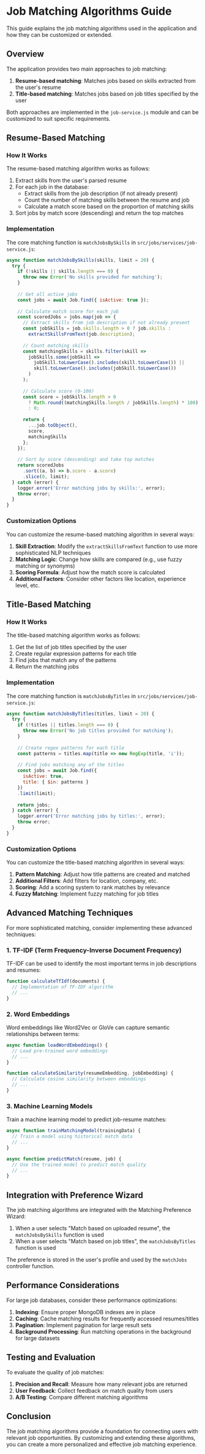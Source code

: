 # Job Matching Algorithms Guide

This guide explains the job matching algorithms used in the application and how they can be customized or extended.

## Overview

The application provides two main approaches to job matching:

1. **Resume-based matching**: Matches jobs based on skills extracted from the user's resume
2. **Title-based matching**: Matches jobs based on job titles specified by the user

Both approaches are implemented in the `job-service.js` module and can be customized to suit specific requirements.

## Resume-Based Matching

### How It Works

The resume-based matching algorithm works as follows:

1. Extract skills from the user's parsed resume
2. For each job in the database:
   - Extract skills from the job description (if not already present)
   - Count the number of matching skills between the resume and job
   - Calculate a match score based on the proportion of matching skills
3. Sort jobs by match score (descending) and return the top matches

### Implementation

The core matching function is `matchJobsBySkills` in `src/jobs/services/job-service.js`:

```javascript
async function matchJobsBySkills(skills, limit = 20) {
  try {
    if (!skills || skills.length === 0) {
      throw new Error('No skills provided for matching');
    }
    
    // Get all active jobs
    const jobs = await Job.find({ isActive: true });
    
    // Calculate match score for each job
    const scoredJobs = jobs.map(job => {
      // Extract skills from job description if not already present
      const jobSkills = job.skills.length > 0 ? job.skills : 
        extractSkillsFromText(job.description);
      
      // Count matching skills
      const matchingSkills = skills.filter(skill => 
        jobSkills.some(jobSkill => 
          jobSkill.toLowerCase().includes(skill.toLowerCase()) || 
          skill.toLowerCase().includes(jobSkill.toLowerCase())
        )
      );
      
      // Calculate score (0-100)
      const score = jobSkills.length > 0 
        ? Math.round((matchingSkills.length / jobSkills.length) * 100)
        : 0;
      
      return {
        ...job.toObject(),
        score,
        matchingSkills
      };
    });
    
    // Sort by score (descending) and take top matches
    return scoredJobs
      .sort((a, b) => b.score - a.score)
      .slice(0, limit);
  } catch (error) {
    logger.error('Error matching jobs by skills:', error);
    throw error;
  }
}
```

### Customization Options

You can customize the resume-based matching algorithm in several ways:

1. **Skill Extraction**: Modify the `extractSkillsFromText` function to use more sophisticated NLP techniques
2. **Matching Logic**: Change how skills are compared (e.g., use fuzzy matching or synonyms)
3. **Scoring Formula**: Adjust how the match score is calculated
4. **Additional Factors**: Consider other factors like location, experience level, etc.

## Title-Based Matching

### How It Works

The title-based matching algorithm works as follows:

1. Get the list of job titles specified by the user
2. Create regular expression patterns for each title
3. Find jobs that match any of the patterns
4. Return the matching jobs

### Implementation

The core matching function is `matchJobsByTitles` in `src/jobs/services/job-service.js`:

```javascript
async function matchJobsByTitles(titles, limit = 20) {
  try {
    if (!titles || titles.length === 0) {
      throw new Error('No job titles provided for matching');
    }
    
    // Create regex patterns for each title
    const patterns = titles.map(title => new RegExp(title, 'i'));
    
    // Find jobs matching any of the titles
    const jobs = await Job.find({
      isActive: true,
      title: { $in: patterns }
    })
    .limit(limit);
    
    return jobs;
  } catch (error) {
    logger.error('Error matching jobs by titles:', error);
    throw error;
  }
}
```

### Customization Options

You can customize the title-based matching algorithm in several ways:

1. **Pattern Matching**: Adjust how title patterns are created and matched
2. **Additional Filters**: Add filters for location, company, etc.
3. **Scoring**: Add a scoring system to rank matches by relevance
4. **Fuzzy Matching**: Implement fuzzy matching for job titles

## Advanced Matching Techniques

For more sophisticated matching, consider implementing these advanced techniques:

### 1. TF-IDF (Term Frequency-Inverse Document Frequency)

TF-IDF can be used to identify the most important terms in job descriptions and resumes:

```javascript
function calculateTfIdf(documents) {
  // Implementation of TF-IDF algorithm
  // ...
}
```

### 2. Word Embeddings

Word embeddings like Word2Vec or GloVe can capture semantic relationships between terms:

```javascript
async function loadWordEmbeddings() {
  // Load pre-trained word embeddings
  // ...
}

function calculateSimilarity(resumeEmbedding, jobEmbedding) {
  // Calculate cosine similarity between embeddings
  // ...
}
```

### 3. Machine Learning Models

Train a machine learning model to predict job-resume matches:

```javascript
async function trainMatchingModel(trainingData) {
  // Train a model using historical match data
  // ...
}

async function predictMatch(resume, job) {
  // Use the trained model to predict match quality
  // ...
}
```

## Integration with Preference Wizard

The job matching algorithms are integrated with the Matching Preference Wizard:

1. When a user selects "Match based on uploaded resume", the `matchJobsBySkills` function is used
2. When a user selects "Match based on job titles", the `matchJobsByTitles` function is used

The preference is stored in the user's profile and used by the `matchJobs` controller function.

## Performance Considerations

For large job databases, consider these performance optimizations:

1. **Indexing**: Ensure proper MongoDB indexes are in place
2. **Caching**: Cache matching results for frequently accessed resumes/titles
3. **Pagination**: Implement pagination for large result sets
4. **Background Processing**: Run matching operations in the background for large datasets

## Testing and Evaluation

To evaluate the quality of job matches:

1. **Precision and Recall**: Measure how many relevant jobs are returned
2. **User Feedback**: Collect feedback on match quality from users
3. **A/B Testing**: Compare different matching algorithms

## Conclusion

The job matching algorithms provide a foundation for connecting users with relevant job opportunities. By customizing and extending these algorithms, you can create a more personalized and effective job matching experience.
